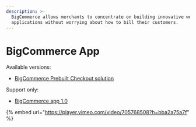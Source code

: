 ```yaml
---
description: >-
  BigCommerce allows merchants to concentrate on building innovative web
  applications without worrying about how to bill their customers.
---
```


# BigCommerce App

Available versions:

* [BigCommerce Prebuilt Checkout solution](https://docs.digitalriver.com/bigcommerce-prebuilt-checkout-solution/)

Support only:

* [BigCommerce app 1.0](http://127.0.0.1:5000/o/-LqC\_Nsz4Z-JxICCsFw3/s/-MYQsO02eKz9DuHs39Wm-694727794/)

{% embed url="https://player.vimeo.com/video/705768508?h=bba2a75a7f" %}
